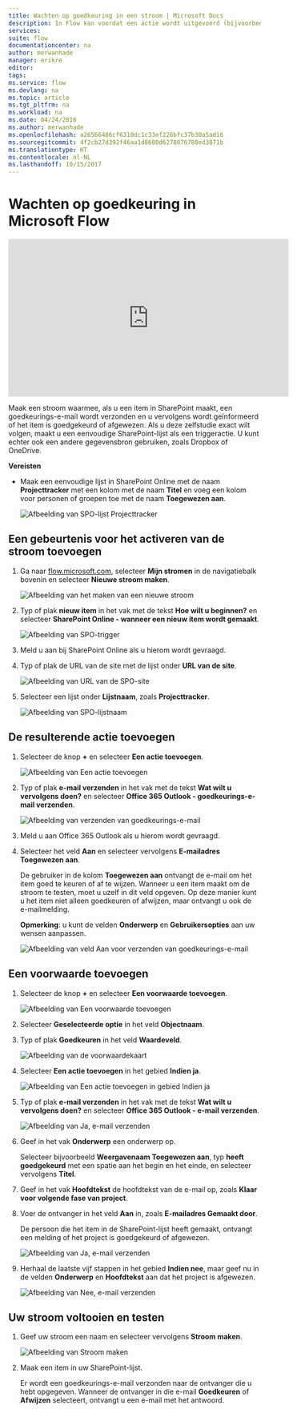 ```yaml
---
title: Wachten op goedkeuring in een stroom | Microsoft Docs
description: In Flow kan voordat een actie wordt uitgevoerd (bijvoorbeeld het verzenden van een melding over een beslissing), worden gewacht totdat een externe gebeurtenis plaatsvindt (bijvoorbeeld het goedkeuren of afwijzen van een wijziging door een gebruiker).
services: 
suite: flow
documentationcenter: na
author: merwanhade
manager: erikre
editor: 
tags: 
ms.service: flow
ms.devlang: na
ms.topic: article
ms.tgt_pltfrm: na
ms.workload: na
ms.date: 04/24/2016
ms.author: merwanhade
ms.openlocfilehash: a26566486cf6310dc1c33ef226bfc37b30a5ad16
ms.sourcegitcommit: 4f2cb27d392f46aa1d8680d6278876780ed3871b
ms.translationtype: HT
ms.contentlocale: nl-NL
ms.lasthandoff: 10/15/2017
---
```

# <a name="wait-for-approval-in-microsoft-flow"></a>Wachten op goedkeuring in Microsoft Flow
<iframe width="560" height="315" src="https://www.youtube.com/embed/W6oxcYRtW-8?list=PL8nfc9haGeb55I9wL9QnWyHp3ctU2_ThF" frameborder="0" allowfullscreen></iframe>

Maak een stroom waarmee, als u een item in SharePoint maakt, een goedkeurings-e-mail wordt verzonden en u vervolgens wordt geïnformeerd of het item is goedgekeurd of afgewezen. Als u deze zelfstudie exact wilt volgen, maakt u een eenvoudige SharePoint-lijst als een triggeractie. U kunt echter ook een andere gegevensbron gebruiken, zoals Dropbox of OneDrive.

**Vereisten**

* Maak een eenvoudige lijst in SharePoint Online met de naam **Projecttracker** met een kolom met de naam **Titel** en voeg een kolom voor personen of groepen toe met de naam **Toegewezen aan**.
  
   ![Afbeelding van SPO-lijst Projecttracker](./media/wait-for-approvals/project-tracker.png)

## <a name="add-an-event-to-trigger-the-flow"></a>Een gebeurtenis voor het activeren van de stroom toevoegen
1. Ga naar [flow.microsoft.com](https://flow.microsoft.com), selecteer **Mijn stromen** in de navigatiebalk bovenin en selecteer **Nieuwe stroom maken**.
   
    ![Afbeelding van het maken van een nieuwe stroom](./media/wait-for-approvals/create-a-new-flow.png)
2. Typ of plak **nieuw item** in het vak met de tekst **Hoe wilt u beginnen?** en selecteer **SharePoint Online - wanneer een nieuw item wordt gemaakt**.
   
    ![Afbeelding van SPO-trigger](./media/wait-for-approvals/send-approval-email-select-2.png)
3. Meld u aan bij SharePoint Online als u hierom wordt gevraagd.
4. Typ of plak de URL van de site met de lijst onder **URL van de site**.
   
    ![Afbeelding van URL van de SPO-site](./media/wait-for-approvals/SPO-site-url.png)
5. Selecteer een lijst onder **Lijstnaam**, zoals **Projecttracker**.
   
    ![Afbeelding van SPO-lijstnaam](./media/wait-for-approvals/SPO-list-name.png)

## <a name="add-the-resulting-action"></a>De resulterende actie toevoegen
1. Selecteer de knop **+** en selecteer **Een actie toevoegen**.
   
    ![Afbeelding van Een actie toevoegen](./media/wait-for-approvals/add-an-action.png)
2. Typ of plak **e-mail verzenden** in het vak met de tekst **Wat wilt u vervolgens doen?** en selecteer **Office 365 Outlook - goedkeurings-e-mail verzenden**.
   
    ![Afbeelding van verzenden van goedkeurings-e-mail](./media/wait-for-approvals/send-approval-mail.png)
3. Meld u aan Office 365 Outlook als u hierom wordt gevraagd.
4. Selecteer het veld **Aan** en selecteer vervolgens **E-mailadres Toegewezen aan**.
   
    De gebruiker in de kolom **Toegewezen aan** ontvangt de e-mail om het item goed te keuren of af te wijzen. Wanneer u een item maakt om de stroom te testen, moet u uzelf in dit veld opgeven. Op deze manier kunt u het item niet alleen goedkeuren of afwijzen, maar ontvangt u ook de e-mailmelding.
   
    **Opmerking**: u kunt de velden **Onderwerp** en **Gebruikersopties** aan uw wensen aanpassen.
   
    ![Afbeelding van veld Aan voor verzenden van goedkeurings-e-mail](./media/wait-for-approvals/send-approval-email-to.png)

## <a name="add-a-condition"></a>Een voorwaarde toevoegen
1. Selecteer de knop **+** en selecteer **Een voorwaarde toevoegen**.
   
    ![Afbeelding van Een voorwaarde toevoegen](./media/wait-for-approvals/add-a-condition.png)
2. Selecteer **Geselecteerde optie** in het veld **Objectnaam**.
3. Typ of plak **Goedkeuren** in het veld **Waardeveld**.
   
    ![Afbeelding van de voorwaardekaart](./media/wait-for-approvals/condition-card-2.png)
4. Selecteer **Een actie toevoegen** in het gebied **Indien ja**.
   
    ![Afbeelding van Een actie toevoegen in gebied Indien ja](./media/wait-for-approvals/yes-add-an-action.png)
5. Typ of plak **e-mail verzenden** in het vak met de tekst **Wat wilt u vervolgens doen?** en selecteer **Office 365 Outlook - e-mail verzenden**.
   
    ![Afbeelding van Ja, e-mail verzenden](./media/wait-for-approvals/yes-send-email.png)
6. Geef in het vak **Onderwerp** een onderwerp op.
   
    Selecteer bijvoorbeeld **Weergavenaam Toegewezen aan**, typ **heeft goedgekeurd** met een spatie aan het begin en het einde, en selecteer vervolgens **Titel**.
7. Geef in het vak **Hoofdtekst** de hoofdtekst van de e-mail op, zoals **Klaar voor volgende fase van project**.
8. Voer de ontvanger in het veld **Aan** in, zoals **E-mailadres Gemaakt door**.
   
    De persoon die het item in de SharePoint-lijst heeft gemaakt, ontvangt een melding of het project is goedgekeurd of afgewezen.
   
    ![Afbeelding van Ja, e-mail verzenden](./media/wait-for-approvals/if-yes-send-email-card-3.png)
9. Herhaal de laatste vijf stappen in het gebied **Indien nee**, maar geef nu in de velden **Onderwerp** en **Hoofdtekst** aan dat het project is afgewezen.
   
     ![Afbeelding van Nee, e-mail verzenden](./media/wait-for-approvals/no-send-email-2.png)

## <a name="finish-and-test-your-flow"></a>Uw stroom voltooien en testen
1. Geef uw stroom een naam en selecteer vervolgens **Stroom maken**.
   
     ![Afbeelding van Stroom maken](./media/wait-for-approvals/create-flow.png)
2. Maak een item in uw SharePoint-lijst.
   
    Er wordt een goedkeurings-e-mail verzonden naar de ontvanger die u hebt opgegeven. Wanneer de ontvanger in die e-mail **Goedkeuren** of **Afwijzen** selecteert, ontvangt u een e-mail met het antwoord. 

